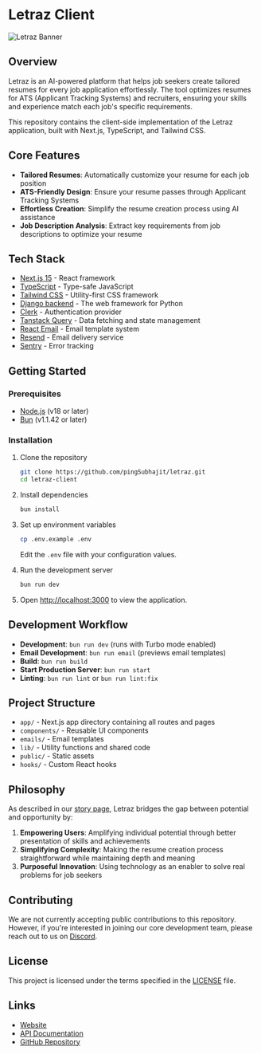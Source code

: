 # Letraz Client

![Letraz Banner](https://i.imgur.com/pLMcA9a.png)

## Overview

Letraz is an AI-powered platform that helps job seekers create tailored resumes for every job application effortlessly. The tool optimizes resumes for ATS (Applicant Tracking Systems) and recruiters, ensuring your skills and experience match each job's specific requirements.

This repository contains the client-side implementation of the Letraz application, built with Next.js, TypeScript, and Tailwind CSS.

## Core Features

- **Tailored Resumes**: Automatically customize your resume for each job position
- **ATS-Friendly Design**: Ensure your resume passes through Applicant Tracking Systems
- **Effortless Creation**: Simplify the resume creation process using AI assistance
- **Job Description Analysis**: Extract key requirements from job descriptions to optimize your resume

## Tech Stack

- [Next.js 15](https://nextjs.org/) - React framework
- [TypeScript](https://www.typescriptlang.org/) - Type-safe JavaScript
- [Tailwind CSS](https://tailwindcss.com/) - Utility-first CSS framework
- [Django backend](https://www.djangoproject.com/) - The web framework for Python
- [Clerk](https://clerk.com/) - Authentication provider
- [Tanstack Query](https://tanstack.com/query/latest) - Data fetching and state management
- [React Email](https://react.email/) - Email template system
- [Resend](https://resend.com/) - Email delivery service
- [Sentry](https://sentry.io/) - Error tracking

## Getting Started

### Prerequisites

- [Node.js](https://nodejs.org/en/) (v18 or later)
- [Bun](https://bun.sh/) (v1.1.42 or later)

### Installation

1. Clone the repository
   ```bash
   git clone https://github.com/pingSubhajit/letraz.git
   cd letraz-client
   ```

2. Install dependencies
   ```bash
   bun install
   ```

3. Set up environment variables
   ```bash
   cp .env.example .env
   ```
   Edit the `.env` file with your configuration values.

4. Run the development server
   ```bash
   bun run dev
   ```

5. Open [http://localhost:3000](http://localhost:3000) to view the application.

## Development Workflow

- **Development**: `bun run dev` (runs with Turbo mode enabled)
- **Email Development**: `bun run email` (previews email templates)
- **Build**: `bun run build`
- **Start Production Server**: `bun run start`
- **Linting**: `bun run lint` or `bun run lint:fix`

## Project Structure

- `app/` - Next.js app directory containing all routes and pages
- `components/` - Reusable UI components
- `emails/` - Email templates
- `lib/` - Utility functions and shared code
- `public/` - Static assets
- `hooks/` - Custom React hooks

## Philosophy

As described in our [story page](https://letraz.app/story), Letraz bridges the gap between potential and opportunity by:

1. **Empowering Users**: Amplifying individual potential through better presentation of skills and achievements
2. **Simplifying Complexity**: Making the resume creation process straightforward while maintaining depth and meaning
3. **Purposeful Innovation**: Using technology as an enabler to solve real problems for job seekers

## Contributing

We are not currently accepting public contributions to this repository. However, if you're interested in joining our core development team, please reach out to us on [Discord](https://discord.gg/letraz).

## License

This project is licensed under the terms specified in the [LICENSE](LICENSE) file.

## Links

- [Website](https://letraz.app)
- [API Documentation](https://outline.letraz.app/introduction)
- [GitHub Repository](https://github.com/pingSubhajit/letraz)
